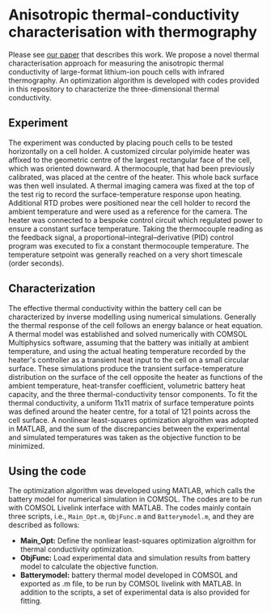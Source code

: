 # Anisotropic thermal-conductivity characterisation with thermography

Please see [our paper](https://arxiv.org/abs/2112.09768) that describes this work. We propose a novel thermal characterisation approach for measuring the anisotropic thermal conductivity of large-format lithium-ion pouch cells with infrared thermography. An optimization algorithm is developed with codes provided in this repository to characterize the three-dimensional thermal conductivity.

## Experiment

The experiment was conducted by placing pouch cells to be tested horizontally on a cell holder. A customized circular polyimide heater was affixed to the geometric centre of the largest rectangular face of the cell, which was oriented downward. A thermocouple, that had been previously calibrated, was placed at the centre of the heater. This whole back surface was then well insulated. A thermal imaging camera was fixed at the top of the test rig to record the surface-temperature response upon heating. Additional RTD probes were positioned near the cell holder to record the ambient temperature and were used as a reference for the camera. The heater was connected to a bespoke control circuit which regulated power to ensure a constant surface temperature. Taking the thermocouple reading as the feedback signal, a proportional–integral–derivative (PID) control program was executed to fix a constant thermocouple temperature. The temperature setpoint was generally reached on a very short timescale (order seconds). 

## Characterization

The effective thermal conductivity within the battery cell can be characterized by inverse modelling using numerical simulations. Generally the thermal response of the cell follows an energy balance or heat equation. A thermal model was established and solved numerically with COMSOL Multiphysics software, assuming that the battery was initially at ambient temperature, and using the actual heating temperature recorded by the heater's controller as a transient heat input to the cell on a small circular surface. These simulations produce the transient surface-temperature distribution on the surface of the cell opposite the heater as functions of the ambient temperature, heat-transfer coefficient, volumetric battery heat capacity, and the three thermal-conductivity tensor components.
To fit the thermal conductivity, a uniform 11x11 matrix of surface temperature points was defined around the heater centre, for a total of 121 points across the cell surface. A nonlinear least-squares optimization algroithm was adopted in MATLAB, and the sum of the discrepancies between the experimental and simulated temperatures was taken as the objective function to be minimized.

## Using the code

The optimization algorithm was developed using MATLAB, which calls the battery model for numerical simulation in COMSOL. The codes are to be run with COMSOL Livelink interface with MATLAB. The codes mainly contain three scripts, i.e., `Main_Opt.m`, `ObjFunc.m` and `Batterymodel.m`, and they are described as follows:
- **Main_Opt:** Define the nonliear least-squares optimization algroithm for thermal conductivity optimization.
- **ObjFunc:** Load experimental data and simulation results from battery model to calculate the objective function.
- **Batterymodel:** battery thermal model developed in COMSOL and exported as .m file, to be run by COMSOL livelink with MATLAB.
In addition to the scripts, a set of experimental data is also provided for fitting.
